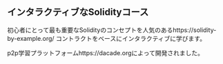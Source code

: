 ## インタラクティブなSolidityコース

初心者にとって最も重要なSolidityのコンセプトを人気のあるhttps://solidity-by-example.org/ コントラクトをベースにインタラクティブに学びます。

p2p学習プラットフォームhttps://dacade.orgによって開発されました。